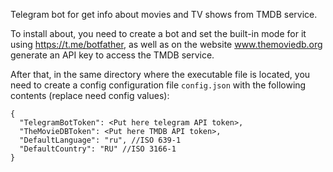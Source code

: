 Telegram bot for get info about movies and TV shows from TMDB service.

To install about, you need to create a bot and set the built-in mode for it using https://t.me/botfather, as well as on the website www.themoviedb.org generate an API key to access the TMDB service.

After that, in the same directory where the executable file is located, you need to create a config configuration file `config.json` with the following contents (replace need config values):
~~~
{
  "TelegramBotToken": <Put here telegram API token>,
  "TheMovieDBToken": <Put here TMDB API token>,
  "DefaultLanguage": "ru", //ISO 639-1
  "DefaultCountry": "RU" //ISO 3166-1
}
~~~
